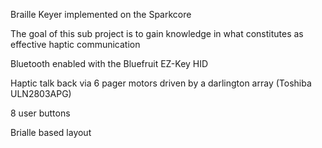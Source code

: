 Braille Keyer implemented on the Sparkcore

The goal of this sub project is to gain knowledge in what constitutes as effective haptic communication

Bluetooth enabled with the Bluefruit EZ-Key HID

Haptic talk back via 6 pager motors driven by a darlington array (Toshiba ULN2803APG)

8 user buttons

Brialle based layout

